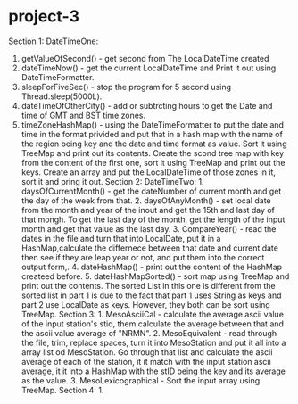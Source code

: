 # project-3

 Section 1:
  DateTimeOne:
  1. getValueOfSecond() - get second from The LocalDateTime created
  2. dateTimeNow() - get the current LocalDateTime and Print it out using DateTimeFormatter.
  3. sleepForFiveSec() - stop the program for 5 second using Thread.sleep(5000L).
  4. dateTimeOfOtherCity() - add or subtrcting hours to get the Date and time of GMT and BST time zones.
  5. timeZoneHashMap() - using the DateTimeFormatter to put the date and time in the format privided and put that in a hash map
                        with the name of the region being key and the date and time format as value. Sort it using TreeMap and print out its contents.
                        Create the scond tree map with key from the content of the first one, sort it using TreeMap and print out the keys.
                        Create an array and put the LocalDateTime of those zones in it, sort it and pring it out.
  Section 2:
    DateTimeTwo:
    1. daysOfCurrentMonth() - get the dateNumber of current month and get the day of the week from that.
    2. daysOfAnyMonth() - set local date from the month and year of the inout and get the 15th and last day of that mongh. To get the last day of the month, get the length of the input month and get that value as the last day.
    3. CompareYear() - read the dates in the file and turn that into LocalDate, put it in a HashMap,calculate the differnece between that date and current date then see if they are leap year or not, and put them into the correct output form,.
    4. dateHashMap() - print out the content of the HashMap createed before.
    5. dateHashMapSorted() - sort map using TreeMap and print out the contents.
   The sorted List in this one is different from the sorted list in part 1 is due to the fact that part 1 uses String as keys and part 2 use LocalDate as keys. However, they both can be sort using TreeMap.
  Section 3: 
    1. MesoAsciiCal - calculate the average ascii value of the input station's stid, them calculate the average between that and the ascii value average of "NRMN".
    2. MesoEquivalent - read through the file, trim, replace spaces, turn it into MesoStation and put it all into a array list od MesoStation.
                        Go through that list and calculate the ascii average of each of the station, it it match with the input station ascii average, it it into a HashMap with the stID being the key and its average as the value.
    3. MesoLexicographical - Sort the input array using TreeMap.
  Section 4:
    1. 
